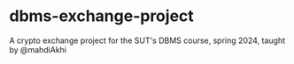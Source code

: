 # dbms-exchange-project
A crypto exchange project for the SUT's DBMS course, spring 2024, taught by @mahdiAkhi

